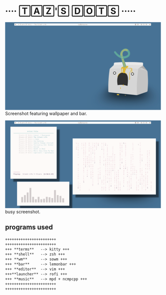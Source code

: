 # ···· 🅃🄰🅉'🅂 🄳🄾🅃🅂 ·····

![blank_screenshot](images/blank_screenshot.png)
Screenshot featuring wallpaper and bar.

![busy_screenshot](images/busy_screenshot.png)
busy screenshot.

## programs used

```
+++++++++++++++++++++++  
+++++++++++++++++++++++  
+++ **terms**   --> kitty +++   
+++ **shell**   --> zsh +++  
+++ **wm**      --> sowm +++  
+++ **bar**     --> lemonbar +++  
+++ **editor**  --> vim +++  
+++**launcher** --> rofi +++  
+++ **music**   --> mpd + ncmpcpp +++  
+++++++++++++++++++++++  
+++++++++++++++++++++++
```
